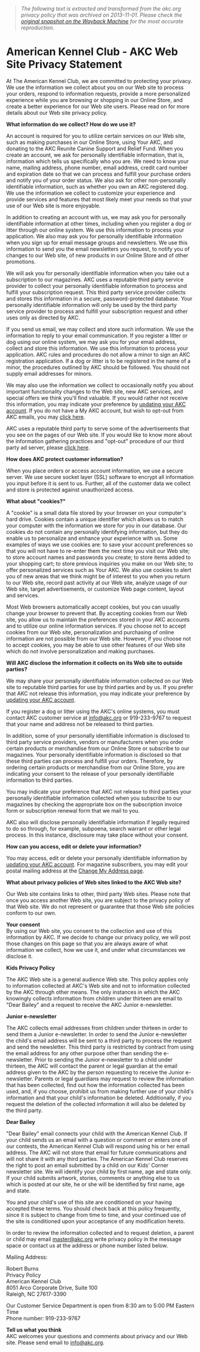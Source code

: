 > *The following text is extracted and transformed from the akc.org privacy policy that was archived on 2013-11-01. Please check the [original snapshot on the Wayback Machine](https://web.archive.org/web/20131101184031id_/http%3A//www.akc.org/about/site/privacystatement.cfm) for the most accurate reproduction.*

# American Kennel Club - AKC Web Site Privacy Statement

At The American Kennel Club, we are committed to protecting your privacy. We use the information we collect about you on our Web site to process your orders, respond to information requests, provide a more personalized experience while you are browsing or shopping in our Online Store, and create a better experience for our Web site users. Please read on for more details about our Web site privacy policy.

**What information do we collect? How do we use it?**

An account is required for you to utilize certain services on our Web site, such as making purchases in our Online Store, using Your AKC, and donating to the AKC Reunite Canine Support and Relief Fund. When you create an account, we ask for personally identifiable information, that is, information which tells us specifically who you are. We need to know your name, mailing address, phone number, email address, credit card number and expiration date so that we can process and fulfill your purchase orders and notify you of your order status. We also ask for other non-personally identifiable information, such as whether you own an AKC registered dog. We use the information we collect to customize your experience and provide services and features that most likely meet your needs so that your use of our Web site is more enjoyable.

In addition to creating an account with us, we may ask you for personally identifiable information at other times, including when you register a dog or litter through our online system. We use this information to process your application. We also may ask you for personally identifiable information when you sign up for email message groups and newsletters. We use this information to send you the email newsletters you request, to notify you of changes to our Web site, of new products in our Online Store and of other promotions.

We will ask you for personally identifiable information when you take out a subscription to our magazines. AKC uses a reputable third party service provider to collect your personally identifiable information to process and fulfill your subscription request. This third party service provider collects and stores this information in a secure, password-protected database. Your personally identifiable information will only be used by the third party service provider to process and fulfill your subscription request and other uses only as directed by AKC.

If you send us email, we may collect and store such information. We use the information to reply to your email communication. If you register a litter or dog using our online system, we may ask you for your email address, collect and store this information. We use this information to process your application. AKC rules and procedures do not allow a minor to sign an AKC registration application. If a dog or litter is to be registered in the name of a minor, the procedures outlined by AKC should be followed. You should not supply email addresses for minors.

We may also use the information we collect to occasionally notify you about important functionality changes to the Web site, new AKC services, and special offers we think you'll find valuable. If you would rather not receive this information, you may indicate your preference by [updating your AKC account](https://web.archive.org/account/). If you do not have a My AKC account, but wish to opt-out from AKC emails, you may [click here](https://web.archive.org/support/unsubscribe.cfm).

AKC uses a reputable third party to serve some of the advertisements that you see on the pages of our Web site. If you would like to know more about the information gathering practices and "opt-out" procedure of our third party ad server, please [click here](http://247realmedia.com/privacy.html).

**How does AKC protect customer information?**

When you place orders or access account information, we use a secure server. We use secure socket layer (SSL) software to encrypt all information you input before it is sent to us. Further, all of the customer data we collect and store is protected against unauthorized access.

**What about "cookies?"**

A "cookie" is a small data file stored by your browser on your computer's hard drive. Cookies contain a unique identifier which allows us to match your computer with the information we store for you in our database. Our cookies do not contain any personally identifying information, but they do enable us to personalize and enhance your experience with us. Some examples of ways we use cookies are: to save your account preferences so that you will not have to re-enter them the next time you visit our Web site; to store account names and passwords you create; to store items added to your shopping cart; to store previous inquiries you make on our Web site; to offer personalized services such as Your AKC. We also use cookies to alert you of new areas that we think might be of interest to you when you return to our Web site, record past activity at our Web site, analyze usage of our Web site, target advertisements, or customize Web page content, layout and services.

Most Web browsers automatically accept cookies, but you can usually change your browser to prevent that. By accepting cookies from our Web site, you allow us to maintain the preferences stored in your AKC accounts and to utilize our online information services. If you choose not to accept cookies from our Web site, personalization and purchasing of online information are not possible from our Web site. However, if you choose not to accept cookies, you may be able to use other features of our Web site which do not involve personalization and making purchases.

**Will AKC disclose the information it collects on its Web site to outside parties?**

We may share your personally identifiable information collected on our Web site to reputable third parties for use by third parties and by us. If you prefer that AKC not release this information, you may indicate your preference by [updating your AKC account](https://web.archive.org/account/).

If you register a dog or litter using the AKC's online systems, you must contact AKC customer service at [info@akc.org](mailto:info@akc.org) or 919-233-9767 to request that your name and address not be released to third parties.

In addition, some of your personally identifiable information is disclosed to third party service providers, vendors or manufacturers when you order certain products or merchandise from our Online Store or subscribe to our magazines. Your personally identifiable information is disclosed so that these third parties can process and fulfill your orders. Therefore, by ordering certain products or merchandise from our Online Store, you are indicating your consent to the release of your personally identifiable information to third parties.

You may indicate your preference that AKC not release to third parties your personally identifiable information collected when you subscribe to our magazines by checking the appropriate box on the subscription invoice form or subscription renewal form that we mail to you.

AKC also will disclose personally identifiable information if legally required to do so through, for example, subpoena, search warrant or other legal process. In this instance, disclosure may take place without your consent.

**How can you access, edit or delete your information?**

You may access, edit or delete your personally identifiable information by [updating your AKC account](https://web.archive.org/account/). For magazine subscribers, you may edit your postal mailing address at the [Change My Address page](https://www.kable.com/pub/agzt/coa.asp).

**What about privacy policies of Web sites linked to the AKC Web site?**

Our Web site contains links to other, third party Web sites. Please note that once you access another Web site, you are subject to the privacy policy of that Web site. We do not represent or guarantee that those Web site policies conform to our own.

**Your consent**  
By using our Web site, you consent to the collection and use of this information by AKC. If we decide to change our privacy policy, we will post those changes on this page so that you are always aware of what information we collect, how we use it, and under what circumstances we disclose it.

**Kids Privacy Policy**

The AKC Web site is a general audience Web site. This policy applies only to information collected at AKC's Web site and not to information collected by the AKC through other means. The only instances in which the AKC knowingly collects information from children under thirteen are email to "Dear Bailey" and a request to receive the AKC Junior e-newsletter.

**Junior e-newsletter**

The AKC collects email addresses from children under thirteen in order to send them a Junior e-newsletter. In order to send the Junior e-newsletter the child's email address will be sent to a third party to process the request and send the newsletter. This third party is restricted by contract from using the email address for any other purpose other than sending the e-newsletter. Prior to sending the Junior e-newsletter to a child under thirteen, the AKC will contact the parent or legal guardian at the email address given to the AKC by the person requesting to receive the Junior e-newsletter. Parents or legal guardians may request to review the information that has been collected, find out how the information collected has been used, and, if you choose, prohibit us from making further use of your child's information and that your child's information be deleted. Additionally, if you request the deletion of the collected information it will also be deleted by the third party.

**Dear Bailey**

"Dear Bailey" email connects your child with the American Kennel Club. If your child sends us an email with a question or comment or enters one of our contests, the American Kennel Club will respond using his or her email address. The AKC will not store that email for future communications and will not share it with any third parties. The American Kennel Club reserves the right to post an email submitted by a child on our Kids' Corner newsletter site. We will identify your child by first name, age and state only. If your child submits artwork, stories, comments or anything else to us which is posted at our site, he or she will be identified by first name, age and state.

You and your child's use of this site are conditioned on your having accepted these terms. You should check back at this policy frequently, since it is subject to change from time to time, and your continued use of the site is conditioned upon your acceptance of any modification hereto.

In order to review the information collected and to request deletion, a parent or child may email [master@akc.org](mailto:master@akc.org) write privacy policy in the message space or contact us at the address or phone number listed below.

Mailing Address:

Robert Burns  
Privacy Policy  
American Kennel Club  
8051 Arco Corporate Drive, Suite 100  
Raleigh, NC 27617-3390

Our Customer Service Department is open from 8:30 am to 5:00 PM Eastern Time  
Phone number: 919-233-9767

**Tell us what you think**  
AKC welcomes your questions and comments about privacy and our Web site. Please send email to [info@akc.org](mailto:info@akc.org).
